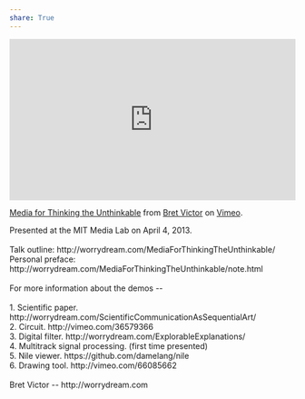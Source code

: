 ```yaml
---  
share: True  
---  
```

<div style="padding:56.25% 0 0 0;position:relative;"><iframe src="https://player.vimeo.com/video/67076984?h=f57f26cc02&portrait=0" style="position:absolute;top:0;left:0;width:100%;height:100%;" frameborder="0" allow="autoplay; fullscreen; picture-in-picture" allowfullscreen></iframe></div><script src="https://player.vimeo.com/api/player.js"></script>  
<p><a href="https://vimeo.com/67076984">Media for Thinking the Unthinkable</a> from <a href="https://vimeo.com/worrydream">Bret Victor</a> on <a href="https://vimeo.com">Vimeo</a>.</p>  
<p>Presented at the MIT Media Lab on April 4, 2013.<br />  
<br />  
Talk outline:  http://worrydream.com/MediaForThinkingTheUnthinkable/<br />  
Personal preface:  http://worrydream.com/MediaForThinkingTheUnthinkable/note.html<br />  
<br />  
For more information about the demos --<br />  
<br />  
1. Scientific paper.  http://worrydream.com/ScientificCommunicationAsSequentialArt/<br />  
2. Circuit.  http://vimeo.com/36579366<br />  
3. Digital filter.  http://worrydream.com/ExplorableExplanations/<br />  
4. Multitrack signal processing. (first time presented)<br />  
5. Nile viewer.  https://github.com/damelang/nile<br />  
6. Drawing tool. http://vimeo.com/66085662<br />  
<br />  
Bret Victor -- http://worrydream.com</p>  
